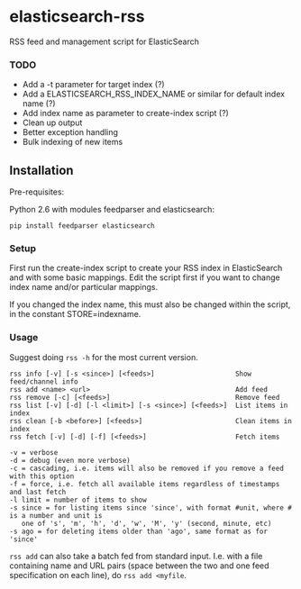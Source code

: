 # elasticsearch-rss

RSS feed and management script for ElasticSearch

### TODO

* Add a -t parameter for target index (?)
* Add a ELASTICSEARCH_RSS_INDEX_NAME or similar for default index name (?)
* Add index name as parameter to create-index script (?)
* Clean up output
* Better exception handling
* Bulk indexing of new items

## Installation

Pre-requisites:

Python 2.6 with modules feedparser and elasticsearch:

    pip install feedparser elasticsearch

### Setup

First run the create-index script to create your RSS index in ElasticSearch and with some basic mappings.
Edit the script first if you want to change index name and/or particular mappings.

If you changed the index name, this must also be changed within the script, in the constant STORE=indexname.

### Usage

Suggest doing `rss -h` for the most current version.

    rss info [-v] [-s <since>] [<feeds>]                    Show feed/channel info
    rss add <name> <url>                                    Add feed
    rss remove [-c] [<feeds>]                               Remove feed
    rss list [-v] [-d] [-l <limit>] [-s <since>] [<feeds>]  List items in index
    rss clean [-b <before>] [<feeds>]                       Clean items in index
    rss fetch [-v] [-d] [-f] [<feeds>]                      Fetch items
    
    -v = verbose
    -d = debug (even more verbose)
    -c = cascading, i.e. items will also be removed if you remove a feed with this option
    -f = force, i.e. fetch all available items regardless of timestamps and last fetch
    -l limit = number of items to show
    -s since = for listing items since 'since', with format #unit, where # is a number and unit is
       one of 's', 'm', 'h', 'd', 'w', 'M', 'y' (second, minute, etc)
    -s ago = for deleting items older than 'ago', same format as for 'since'

`rss add` can also take a batch fed from standard input. I.e. with a file containing name and URL pairs (space between the two and one feed specification on each line), do `rss add <myfile`.
